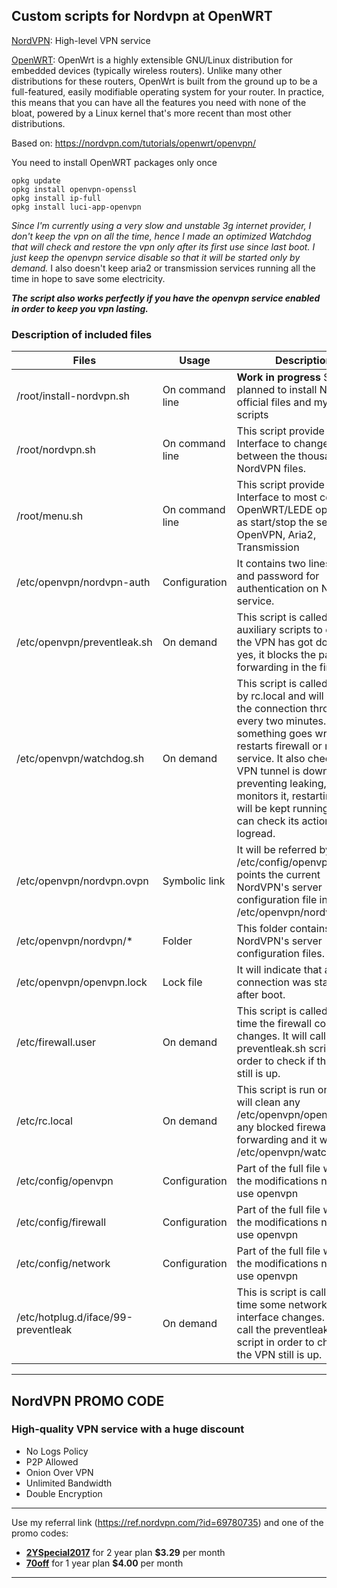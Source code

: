 ## Custom scripts for Nordvpn at OpenWRT

[NordVPN](https://ref.nordvpn.com/?id=69780735): High-level VPN service 

[OpenWRT](http://www.openwrt.org): OpenWrt is a highly extensible GNU/Linux distribution for embedded devices (typically wireless routers). Unlike many other distributions for these routers, OpenWrt is built from the ground up to be a full-featured, easily modifiable operating system for your router. In practice, this means that you can have all the features you need with none of the bloat, powered by a Linux kernel that's more recent than most other distributions.

Based on: https://nordvpn.com/tutorials/openwrt/openvpn/

You need to install OpenWRT packages only once
```
opkg update
opkg install openvpn-openssl
opkg install ip-full
opkg install luci-app-openvpn
```

*Since I'm currently using a very slow and unstable 3g internet provider, I don't keep the vpn on all the time, hence I made an optimized Watchdog that will check and restore the vpn only after its first use since last boot. I just keep the openvpn service disable so that it will be started only by demand.* I also doesn't keep aria2 or transmission services running all the time in hope to save some electricity.

***The script also works perfectly if you have the openvpn service enabled in order to keep you vpn lasting.***

### Description of included files

Files|Usage|Description
---|---|---
/root/install-nordvpn.sh|On command line|**Work in progress** Script planned to install NordVPN official files and my custom scripts
/root/nordvpn.sh|On command line|This script provide a User Interface to change between the thousands of NordVPN files.
/root/menu.sh|On command line|This script provide a User Interface to most common OpenWRT/LEDE operations as start/stop the services OpenVPN, Aria2, Transmission
/etc/openvpn/nordvpn-auth|Configuration|It contains two lines: email and password for authentication on NordVPN service.
/etc/openvpn/preventleak.sh|On demand|This script is called by the auxiliary scripts to check if the VPN has got down. If yes, it blocks the packet forwarding in the firewall.
/etc/openvpn/watchdog.sh|On demand|This script is called on boot by rc.local and will monitor the connection through ping every two minutes. If something goes wrong, it restarts firewall or network service. It also checks if the VPN tunnel is down, preventing leaking, and monitors it, restarting it. It will be kept running. You can check its actions on logread.
/etc/openvpn/nordvpn.ovpn|Symbolic link|It will be referred by /etc/config/openvpn. It points the current NordVPN's server configuration file in /etc/openvpn/nordvpn/
/etc/openvpn/nordvpn/\*|Folder|This folder contains all NordVPN's server configuration files.
/etc/openvpn/openvpn.lock|Lock file|It will indicate that a VPN connection was started after boot.
/etc/firewall.user|On demand|This script is called every time the firewall conditions changes. It will call the preventleak.sh script in order to check if the VPN still is up.
/etc/rc.local|On demand|This script is run on boot. It will clean any /etc/openvpn/openvpn.lock, any blocked firewall forwarding and it will run /etc/openvpn/watchdog.sh
/etc/config/openvpn|Configuration|Part of the full file where is the modifications needed to use openvpn
/etc/config/firewall|Configuration|Part of the full file where is the modifications needed to use openvpn
/etc/config/network|Configuration|Part of the full file where is the modifications needed to use openvpn
/etc/hotplug.d/iface/99-preventleak|On demand|This is script is called every time some network interface changes. It will call the preventleak.sh script in order to check if the VPN still is up. 

---
## NordVPN PROMO CODE
### High-quality VPN service with a huge discount
- No Logs Policy
- P2P Allowed
- Onion Over VPN
- Unlimited Bandwidth
- Double Encryption
---

Use my referral link (https://ref.nordvpn.com/?id=69780735) and one of the promo codes:
- [**2YSpecial2017**](https://ref.nordvpn.com/?id=69780735) for 2 year plan **$3.29** per month
- [**70off**](https://ref.nordvpn.com/?id=69780735) for 1 year plan **$4.00** per month
----
